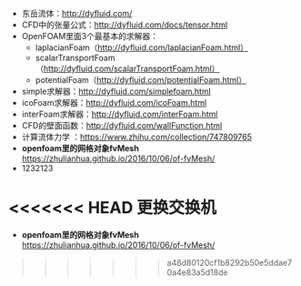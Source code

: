 - 东岳流体：http://dyfluid.com/
- CFD中的张量公式：http://dyfluid.com/docs/tensor.html
- OpenFOAM里面3个最基本的求解器：
  - laplacianFoam（http://dyfluid.com/laplacianFoam.html）
  - scalarTransportFoam（http://dyfluid.com/scalarTransportFoam.html）
  - potentialFoam（http://dyfluid.com/potentialFoam.html）
- simple求解器：http://dyfluid.com/simplefoam.html
- icoFoam求解器：http://dyfluid.com/icoFoam.html
- interFoam求解器：http://dyfluid.com/interFoam.html
- CFD的壁面函数：http://dyfluid.com/wallFunction.html
- 计算流体力学 ：https://www.zhihu.com/collection/747809765
- **openfoam里的网格对象fvMesh** https://zhulianhua.github.io/2016/10/06/of-fvMesh/
- 1232123

<<<<<<< HEAD
更换交换机
=======

- **openfoam里的网格对象fvMesh** https://zhulianhua.github.io/2016/10/06/of-fvMesh/
>>>>>>> a48d80120cf1b8292b50e5ddae70a4e83a5d18de
